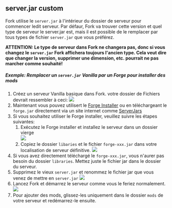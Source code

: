 ## server.jar custom

Fork utilise le  `server.jar` à l'intérieur du dossier de serveur pour commencer ledit serveur. Par défaur, Fork va trouver cette version et quel type de serveur le server.jar est, mais il est possible de le remplacer par tous types de fichier `server.jar` que vous préférez.

**ATTENTION: Le type de serveur dans Fork ne changera pas, donc si vous changez le `server.jar` Fork affichera toujours l'ancien type. Cela veut dire que changer la version, supprimer une dimension, etc. pourrait ne pas marcher comme souhaité!**

##### Exemple: Remplacer un `server.jar` Vanilla par un Forge pour installer des mods
1. Créez un serveur Vanilla basique dans Fork. votre dossier de Fichiers devrait ressembler à ceci:
![](/data/docs/screenshots/customJar1.png)
2. Maintenant vous pouvez utilisert le [Forge Installer](https://files.minecraftforge.net/net/minecraftforge/forge/) ou en téléchargeant le  `forge.jar` directement via un site internet comme  [ServerJars](https://serverjars.com/#modded)
3. Si vous souhaitez utiliser le Forge installer, veuillez suivre les étapes suivantes:
   1. Exécutez le Forge installer et installez le serveur dans un dossier vierge  
      ![](/data/docs/screenshots/customJar2.png)
   2. Copiez le dossier `libaries` et le fichier `forge-xxx.jar` dans votre localisation de serveur définitive.
      ![](/data/docs/screenshots/customJar3.png)
4. Si vous avez directement téléchargé le  `forge-xxx.jar`, vous n'aurer pas besoin du dossier `libraries`. Mettez juste le fichier jar dans le dossier du serveur.
5. Supprimez le vieux `server.jar` et renommez le fichier jar que vous venez de mettre en `server.jar`
   ![](/data/docs/screenshots/customJar4.png)
6. Lancez Fork et démarrez le serveur comme vous le feriez normalement.  
   ![](/data/docs/screenshots/customJar5.png)
7. Pour ajouter des mods, glissez-les uniquement dans le dossier `mods` de votre serveur et redémarrez-le ensuite.

<!--- Translated by CapJumper --->